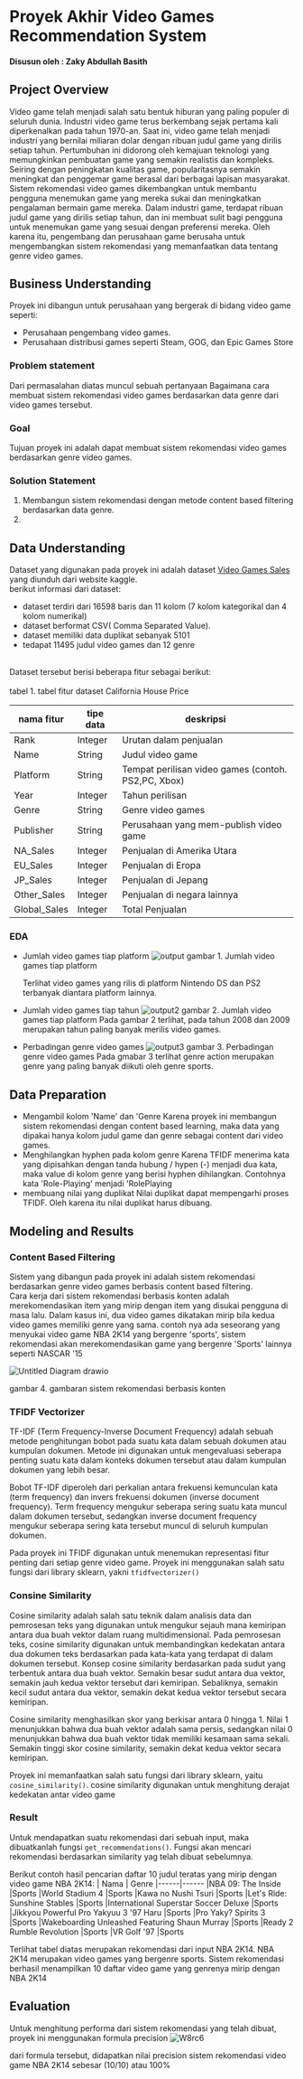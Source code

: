 # Proyek Akhir Video Games Recommendation System

#### Disusun oleh : Zaky Abdullah Basith

## Project Overview
Video game telah menjadi salah satu bentuk hiburan yang paling populer di seluruh dunia. 
Industri video game terus berkembang sejak pertama kali diperkenalkan pada tahun 1970-an. 
Saat ini, video game telah menjadi industri yang bernilai miliaran dolar dengan ribuan judul 
game yang dirilis setiap tahun. Pertumbuhan ini didorong oleh kemajuan teknologi yang 
memungkinkan pembuatan game yang semakin realistis dan kompleks. Seiring dengan peningkatan 
kualitas game, popularitasnya semakin meningkat dan penggemar game berasal dari berbagai 
lapisan masyarakat.
<br>
Sistem rekomendasi video games dikembangkan untuk membantu pengguna menemukan game yang mereka 
sukai dan meningkatkan pengalaman bermain game mereka. Dalam industri game, terdapat ribuan 
judul game yang dirilis setiap tahun, dan ini membuat sulit bagi pengguna untuk menemukan game 
yang sesuai dengan preferensi mereka. Oleh karena itu, pengembang dan perusahaan game berusaha untuk  
mengembangkan sistem rekomendasi yang memanfaatkan data tentang genre video games. 

## Business Understanding
Proyek ini dibangun untuk perusahaan yang bergerak di bidang video game seperti:
- Perusahaan pengembang video games.
- Perusahaan distribusi games seperti Steam, GOG, dan Epic Games Store
### Problem statement
Dari permasalahan diatas muncul sebuah pertanyaan Bagaimana cara membuat sistem rekomendasi 
video games berdasarkan data genre dari video games tersebut.
### Goal
Tujuan proyek ini adalah dapat membuat sistem rekomendasi video games berdasarkan genre video games.
### Solution Statement
1. Membangun sistem rekomendasi dengan metode content based filtering berdasarkan data genre.
2. 

## Data Understanding
Dataset yang digunakan pada proyek ini adalah dataset [Video Games Sales](https://www.kaggle.com/datasets/gregorut/videogamesales)
yang diunduh dari website kaggle. <br>
berikut informasi dari dataset:
- dataset terdiri dari 16598 baris dan 11 kolom (7 kolom kategorikal dan 4 kolom numerikal)
- dataset berformat CSV( Comma Separated Value).
- dataset memiliki data duplikat sebanyak 5101
- tedapat 11495 judul video games dan 12 genre
<br>
Dataset tersebut berisi beberapa fitur sebagai berikut:
<br><br>tabel 1. tabel fitur dataset California House Price

| nama fitur | tipe data | deskripsi | 
|------------|-----------|-----------| 
| Rank | Integer | Urutan dalam penjualan
| Name | String | Judul video game 
| Platform | String | Tempat perilisan video games (contoh. PS2,PC, Xbox)
| Year | Integer  | Tahun perilisan 
| Genre | String | Genre video games
| Publisher | String | Perusahaan yang mem-publish video game
| NA_Sales | Integer | Penjualan di Amerika Utara
| EU_Sales | Integer | Penjualan di Eropa
| JP_Sales | Integer | Penjualan di Jepang
| Other_Sales | Integer | Penjualan di negara lainnya
| Global_Sales| Integer | Total Penjualan


### EDA
- Jumlah video games tiap platform
    ![output](https://user-images.githubusercontent.com/55694756/229278518-566e01d2-456d-442a-9c3b-00ea3594d4ac.png)
    gambar 1. Jumlah video games tiap platform
    
    Terlihat video games yang rilis di platform Nintendo DS dan PS2 terbanyak diantara platform lainnya.
    
- Jumlah video games tiap tahun
    ![output2](https://user-images.githubusercontent.com/55694756/229278556-de140e78-8d5a-4193-933c-50e62f454d43.png)
    gambar 2. Jumlah video games tiap platform
    Pada gambar 2 terlihat, pada tahun 2008 dan 2009 merupakan tahun paling banyak merilis video games.
- Perbadingan genre video games
    ![output3](https://user-images.githubusercontent.com/55694756/229278577-98a84ebc-09f7-4174-8e20-07dac2f58069.png)
    gambar 3. Perbadingan genre video games
    Pada gmabar 3 terlihat genre action merupakan genre yang paling banyak diikuti oleh genre sports.


## Data Preparation
- Mengambil kolom 'Name' dan 'Genre
Karena proyek ini membangun sistem rekomendasi dengan content based learning, maka data yang dipakai hanya kolom judul game dan genre sebagai content dari video games. 
- Menghilangkan hyphen pada kolom genre
Karena TFIDF menerima kata yang dipisahkan dengan tanda hubung / hypen (-) menjadi dua kata, maka value di kolom genre yang berisi hyphen dihilangkan. Contohnya kata 'Role-Playing' menjadi 'RolePlaying
- membuang nilai yang duplikat 
Nilai duplikat dapat mempengarhi proses TFIDF. Oleh karena itu nilai duplikat harus dibuang.

## Modeling and Results
### Content Based Filtering
Sistem yang dibangun pada proyek ini adalah sistem rekomendasi berdasarkan genre video games berbasis content based filtering.
<br>
Cara kerja dari sistem rekomendasi berbasis konten adalah merekomendasikan item yang mirip dengan item yang disukai pengguna di masa lalu.
Dalam kasus ini, dua video games dikatakan mirip bila kedua video games memiliki genre yang sama.
contoh nya ada seseorang yang menyukai video game NBA 2K14 yang bergenre 'sports', sistem rekomendasi akan merekomendasikan
game yang bergenre 'Sports' lainnya seperti NASCAR '15

![Untitled Diagram drawio](https://user-images.githubusercontent.com/55694756/229278304-613b9fcf-4d06-4537-9b12-0441ea1195f2.png)

gambar 4. gambaran sistem rekomendasi berbasis konten

### TFIDF Vectorizer
TF-IDF (Term Frequency-Inverse Document Frequency) adalah sebuah metode penghitungan bobot pada 
suatu kata dalam sebuah dokumen atau kumpulan dokumen. Metode ini digunakan untuk mengevaluasi 
seberapa penting suatu kata dalam konteks dokumen tersebut atau dalam kumpulan dokumen yang 
lebih besar. 

Bobot TF-IDF diperoleh dari perkalian antara frekuensi kemunculan kata (term frequency) dan 
invers frekuensi dokumen (inverse document frequency). Term frequency mengukur seberapa sering 
suatu kata muncul dalam dokumen tersebut, sedangkan inverse document frequency mengukur seberapa
sering kata tersebut muncul di seluruh kumpulan dokumen.

Pada proyek ini TFIDF digunakan untuk menemukan representasi fitur penting dari setiap genre video game.
Proyek ini menggunakan salah satu fungsi dari library sklearn, yakni `tfidfvectorizer()`

### Consine Similarity
Cosine similarity adalah salah satu teknik dalam analisis data dan pemrosesan teks yang 
digunakan untuk mengukur sejauh mana kemiripan antara dua buah vektor dalam ruang 
multidimensional. Pada pemrosesan teks, cosine similarity digunakan untuk membandingkan 
kedekatan antara dua dokumen teks berdasarkan pada kata-kata yang terdapat di dalam dokumen 
tersebut. Konsep cosine similarity berdasarkan pada sudut yang terbentuk antara dua buah vektor.
Semakin besar sudut antara dua vektor, semakin jauh kedua vektor tersebut dari kemiripan. 
Sebaliknya, semakin kecil sudut antara dua vektor, semakin dekat kedua vektor tersebut secara 
kemiripan. 

Cosine similarity menghasilkan skor yang berkisar antara 0 hingga 1. Nilai 1 
menunjukkan bahwa dua buah vektor adalah sama persis, sedangkan nilai 0 menunjukkan bahwa dua 
buah vektor tidak memiliki kesamaan sama sekali. Semakin tinggi skor cosine similarity, semakin 
dekat kedua vektor secara kemiripan.

Proyek ini memanfaatkan salah satu fungsi dari library sklearn, yaitu `cosine_similarity()`.
cosine similarity digunakan untuk menghitung derajat kedekatan antar video game

### Result
Untuk mendapatkan suatu rekomendasi dari sebuah input, maka dibuatkanlah fungsi `get_recommendations()`. 
Fungsi akan mencari rekomendasi berdasarkan similarity yag telah dibuat sebelumnya. 

Berikut contoh hasil pencarian daftar 10 judul teratas yang mirip dengan video game NBA 2K14:
| Nama | Genre
|------|------
|NBA 09: The Inside	|Sports
|World Stadium 4	|Sports
|Kawa no Nushi Tsuri	|Sports
|Let's Ride: Sunshine Stables	|Sports
|International Superstar Soccer Deluxe	|Sports
|Jikkyou Powerful Pro Yakyuu 3 '97 Haru	|Sports
|Pro Yaky? Spirits 3	|Sports
|Wakeboarding Unleashed Featuring Shaun Murray	|Sports
|Ready 2 Rumble Revolution	|Sports
|VR Golf '97	|Sports

Terlihat tabel diatas merupakan rekomendasi dari input NBA 2K14. NBA 2K14 merupakan video games yang bergenre sports. 
Sistem rekomendasi berhasil menampilkan 10 daftar video game yang genrenya mirip dengan NBA 2K14

## Evaluation
Untuk menghitung performa dari sistem rekomendasi yang telah dibuat, proyek ini menggunakan formula precision
![W8rc6](https://user-images.githubusercontent.com/55694756/229278423-a27494a0-57eb-4281-a9ff-a58e2276a98b.png)


dari formula tersebut, didapatkan nilai precision sistem rekomendasi video game NBA 2K14 sebesar (10/10) atau 100%
